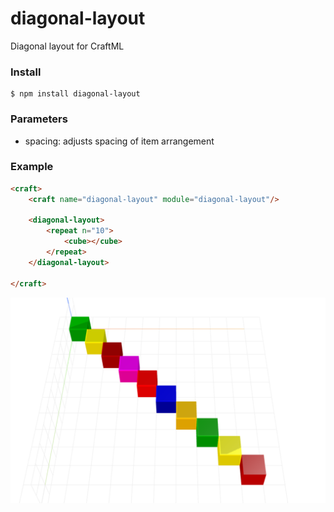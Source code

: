 # diagonal-layout
Diagonal layout for CraftML

### Install
    $ npm install diagonal-layout

### Parameters
- spacing: adjusts spacing of item arrangement

### Example
```html
<craft>
    <craft name="diagonal-layout" module="diagonal-layout"/>
    
    <diagonal-layout>
        <repeat n="10">
            <cube></cube>
        </repeat>
    </diagonal-layout> 

</craft>
```

![example](example.png)